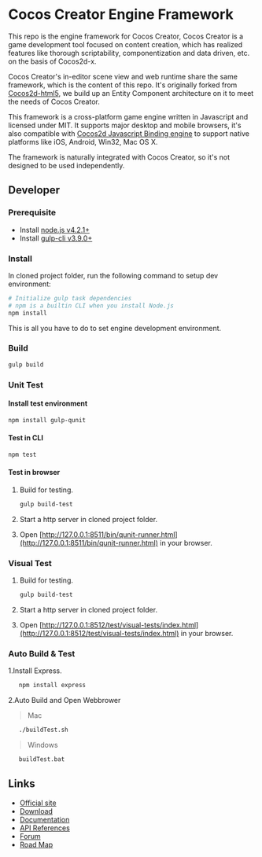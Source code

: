 # Cocos Creator Engine Framework

This repo is the engine framework for Cocos Creator, Cocos Creator is a game development tool focused on content creation, which has realized features like thorough scriptability, componentization and data driven, etc. on the basis of Cocos2d-x.

Cocos Creator's in-editor scene view and web runtime share the same framework, which is the content of this repo. It's originally forked from [Cocos2d-html5](https://github.com/cocos2d/cocos2d-html5/), we build up an Entity Component architecture on it to meet the needs of Cocos Creator. 

This framework is a cross-platform game engine written in Javascript and licensed under MIT. It supports major desktop and mobile browsers, it's also compatible with [Cocos2d Javascript Binding engine](https://github.com/cocos-creator/cocos2d-x-lite) to support native platforms like iOS, Android, Win32, Mac OS X.

The framework is naturally integrated with Cocos Creator, so it's not designed to be used independently.

## Developer

### Prerequisite

- Install [node.js v4.2.1+](https://nodejs.org/)
- Install [gulp-cli v3.9.0+](https://github.com/gulpjs/gulp/blob/master/docs/getting-started.md)

### Install

In cloned project folder, run the following command to setup dev environment:

```bash
# Initialize gulp task dependencies
# npm is a builtin CLI when you install Node.js
npm install
```

This is all you have to do to set engine development environment.

### Build

```bash
gulp build
```

### Unit Test

#### Install test environment

```bash
npm install gulp-qunit
```

#### Test in CLI

```bash
npm test
```

#### Test in browser

1. Build for testing. <br>

    ```bash
    gulp build-test
    ```

2. Start a http server in cloned project folder.

3. Open [http://127.0.0.1:8511/bin/qunit-runner.html](http://127.0.0.1:8511/bin/qunit-runner.html) in your browser.

### Visual Test

1. Build for testing.<br>

    ```bash
    gulp build-test
    ```

2. Start a http server in cloned project folder.

3. Open [http://127.0.0.1:8512/test/visual-tests/index.html](http://127.0.0.1:8512/test/visual-tests/index.html) in your browser.

### Auto Build & Test 
1.Install Express.  

 ```bash
    npm install express
 ```  
        
2.Auto Build and Open Webbrower 
>Mac  

 ```bash
    ./buildTest.sh  
 ```  
>Windows  

 ```cmd
    buildTest.bat
 ```  
       

## Links

* [Official site](http://cocos2d-x.org/creator)
* [Download](http://cocos2d-x.org/download)
* [Documentation](http://cocos2d-x.org/docs/editors_and_tools/creator/index.html)
* [API References](http://cocos2d-x.org/docs/api-ref/creator/v1.0/)
* [Forum](http://discuss.cocos2d-x.org/c/editors-and-tools/cocos-creator)
* [Road Map](http://discuss.cocos2d-x.org/t/cocos-creator-roadmap)
